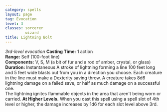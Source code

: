 ```yaml
---
category: spells
layout: page
tag: Evocation
level: 3
classes: sorcerer
         wizard
title: Lightning Bolt 
---
```

_3rd-level evocation_ 
**Casting Time:** 1 action    
**Range:** Self (100-foot line)    
**Components:** V, S, M (a bit of fur and a rod of amber, crystal, or glass)    
**Duration:** Instantaneous 
A stroke of lightning forming a line 100 feet long and 5 feet wide blasts out from you in a direction you choose. Each creature in the line must make a Dexterity saving throw. A creature takes 8d6 lightning damage on a failed save, or half as much damage on a successful one.    
The lightning ignites flammable objects in the area that aren't being worn or carried. 
**At Higher Levels.** When you cast this spell using a spell slot of 4th level or higher, the damage increases by 1d6 for each slot level above 3rd. 
